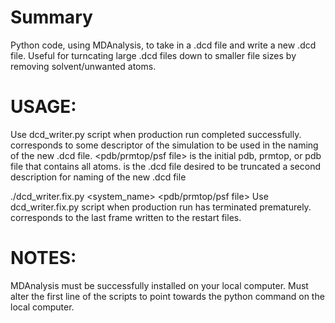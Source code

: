 <head>
    <script type="text/javascript" src="https://ajax.googleapis.com/ajax/libs/jquery/1.9.1/jquery.min.js"></script>
    <script type="text/javascript" src="https://cdnjs.cloudflare.com/ajax/libs/gist-embed/2.1/gist-embed.min.js"></script>
</head>

# Summary 
Python code, using MDAnalysis, to take in a .dcd file and write a new .dcd file. Useful for turncating large .dcd files down to smaller file sizes by removing solvent/unwanted atoms. 

# USAGE:
<script> src="https://gist.github.com/mccullaghlab/de241559bdeffdb28c57.js"</script>

  
  Use dcd_writer.py script when production run completed successfully.
  <system name> corresponds to some descriptor of the simulation to be used in the naming of the new .dcd file.
  <pdb/prmtop/psf file> is the initial pdb, prmtop, or pdb file that contains all atoms.
  <trajectory file> is the .dcd file desired to be truncated
  <production number> a second description for naming of the new .dcd file 
  
./dcd_writer.fix.py <system_name> <pdb/prmtop/psf file> <trajectory file> <production number> <final frame number>
  Use dcd_writer.fix.py script when production run has terminated prematurely.
  <final frame number> corresponds to the last frame written to the restart files. 

# NOTES:
  MDAnalysis must be successfully installed on your local computer.
  Must alter the first line of the scripts to point towards the python command on the local computer.
  
  
  
